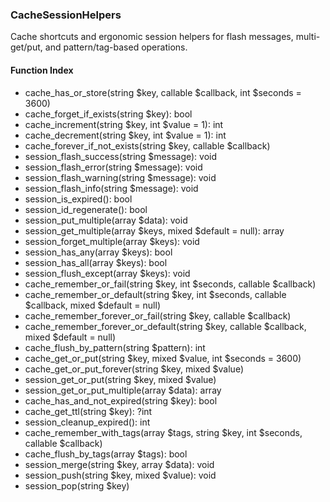 ### CacheSessionHelpers

Cache shortcuts and ergonomic session helpers for flash messages, multi-get/put, and pattern/tag-based operations.

#### Function Index

- cache_has_or_store(string $key, callable $callback, int $seconds = 3600)
- cache_forget_if_exists(string $key): bool
- cache_increment(string $key, int $value = 1): int
- cache_decrement(string $key, int $value = 1): int
- cache_forever_if_not_exists(string $key, callable $callback)
- session_flash_success(string $message): void
- session_flash_error(string $message): void
- session_flash_warning(string $message): void
- session_flash_info(string $message): void
- session_is_expired(): bool
- session_id_regenerate(): bool
- session_put_multiple(array $data): void
- session_get_multiple(array $keys, mixed $default = null): array
- session_forget_multiple(array $keys): void
- session_has_any(array $keys): bool
- session_has_all(array $keys): bool
- session_flush_except(array $keys): void
- cache_remember_or_fail(string $key, int $seconds, callable $callback)
- cache_remember_or_default(string $key, int $seconds, callable $callback, mixed $default = null)
- cache_remember_forever_or_fail(string $key, callable $callback)
- cache_remember_forever_or_default(string $key, callable $callback, mixed $default = null)
- cache_flush_by_pattern(string $pattern): int
- cache_get_or_put(string $key, mixed $value, int $seconds = 3600)
- cache_get_or_put_forever(string $key, mixed $value)
- session_get_or_put(string $key, mixed $value)
- session_get_or_put_multiple(array $data): array
- cache_has_and_not_expired(string $key): bool
- cache_get_ttl(string $key): ?int
- session_cleanup_expired(): int
- cache_remember_with_tags(array $tags, string $key, int $seconds, callable $callback)
- cache_flush_by_tags(array $tags): bool
- session_merge(string $key, array $data): void
- session_push(string $key, mixed $value): void
- session_pop(string $key)


